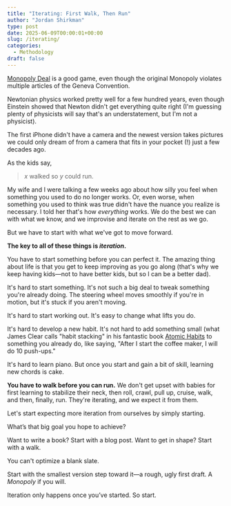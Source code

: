 ```yaml
---
title: "Iterating: First Walk, Then Run"
author: "Jordan Shirkman"
type: post
date: 2025-06-09T00:00:01+00:00
slug: /iterating/
categories:
  - Methodology
draft: false
---
```

[Monopoly Deal](https://www.amazon.com/dp/B00NQQTZCO?tag=thepoiofimp-20) is a good game, even though the original Monopoly violates multiple articles of the Geneva Convention.

Newtonian physics worked pretty well for a few hundred years, even though Einstein showed that Newton didn't get everything quite right (I'm guessing plenty of physicists will say that's an understatement, but I'm not a physicist).

The first iPhone didn't have a camera and the newest version takes pictures we could only dream of from a camera that fits in your pocket (!) just a few decades ago.

As the kids say,

> *x* walked so *y* could run.

My wife and I were talking a few weeks ago about how silly you feel when something you used to do no longer works. Or, even worse, when something you used to think was true didn't have the nuance you realize is necessary. I told her that's how *everything* works. We do the best we can with what we know, and we improvise and iterate on the rest as we go.

But we have to start with what we've got to move forward.

**The key to all of these things is *iteration*.** 

You have to start something before you can perfect it. The amazing thing about life is that you get to keep improving as you go along (that's why we keep having kids—not to have better kids, but so I can be a better dad).

It's hard to start something. It's not such a big deal to tweak something you're already doing. The steering wheel moves smoothly if you're in motion, but it's stuck if you aren't moving.

It's hard to start working out. It's easy to change what lifts you do.

It's hard to develop a new habit. It's not hard to add something small (what James Clear calls "habit stacking" in his fantastic book [Atomic Habits](https://www.amazon.com/dp/0735211299?tag=thepoiofimp-20]) to something you already do, like saying, "After I start the coffee maker, I will do 10 push-ups."

It's hard to learn piano. But once you start and gain a bit of skill, learning new chords is cake.

**You have to walk before you can run.** We don't get upset with babies for first learning to stabilize their neck, then roll, crawl, pull up, cruise, walk, and then, finally, run. They're iterating, and we expect it from them.

Let's start expecting more iteration from ourselves by simply starting.

What’s that big goal you hope to achieve?

Want to write a book? Start with a blog post.
Want to get in shape? Start with a walk.

You can't optimize a blank slate.

Start with the smallest version step toward it—a rough, ugly first draft. A *Monopoly* if you will.

Iteration only happens once you’ve started. So start.